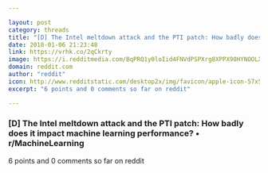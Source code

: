 ```yaml
---

layout: post
category: threads
title: "[D] The Intel meltdown attack and the PTI patch: How badly does it impact machine learning performance?"
date: 2018-01-06 21:23:48
link: https://vrhk.co/2qCkrty
image: https://i.redditmedia.com/BqPRQ1y0loIid4FNVdPSPXrg8XPPX90HYNOOLXoSjqI.jpg?w=320&s=eba49b429bf261c6f360e5aac303e319
domain: reddit.com
author: "reddit"
icon: http://www.redditstatic.com/desktop2x/img/favicon/apple-icon-57x57.png
excerpt: "6 points and 0 comments so far on reddit"

---
```


### [D] The Intel meltdown attack and the PTI patch: How badly does it impact machine learning performance? • r/MachineLearning

6 points and 0 comments so far on reddit